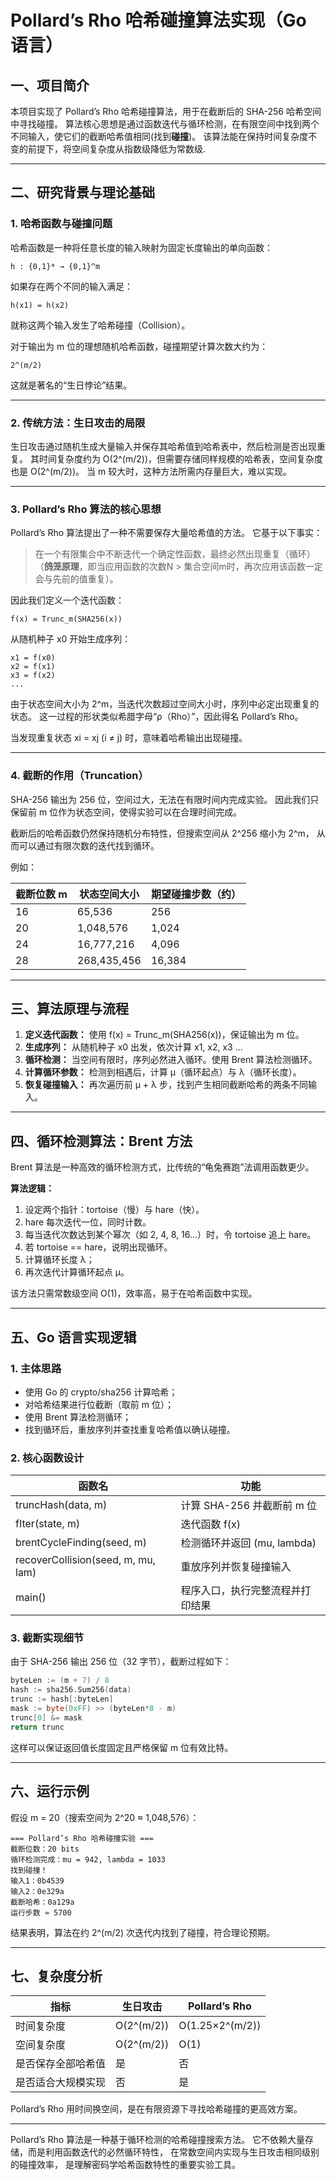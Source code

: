 # Pollard’s Rho 哈希碰撞算法实现（Go 语言）

## 一、项目简介

本项目实现了 Pollard’s Rho 哈希碰撞算法，用于在截断后的 SHA-256 哈希空间中寻找碰撞。
算法核心思想是通过函数迭代与循环检测，在有限空间中找到两个不同输入，使它们的截断哈希值相同(找到**碰撞**)。
该算法能在保持时间复杂度不变的前提下，将空间复杂度从指数级降低为常数级.

---

## 二、研究背景与理论基础

### 1. 哈希函数与碰撞问题

哈希函数是一种将任意长度的输入映射为固定长度输出的单向函数：

```
h : {0,1}* → {0,1}^m
```

如果存在两个不同的输入满足：

```
h(x1) = h(x2)
```

就称这两个输入发生了哈希碰撞（Collision）。

对于输出为 m 位的理想随机哈希函数，碰撞期望计算次数大约为：

```
2^(m/2)
```

这就是著名的“生日悖论”结果。

---

### 2. 传统方法：生日攻击的局限

生日攻击通过随机生成大量输入并保存其哈希值到哈希表中，然后检测是否出现重复。
其时间复杂度约为 O(2^(m/2))，但需要存储同样规模的哈希表，空间复杂度也是 O(2^(m/2))。
当 m 较大时，这种方法所需内存量巨大，难以实现。

---

### 3. Pollard’s Rho 算法的核心思想

Pollard’s Rho 算法提出了一种不需要保存大量哈希值的方法。
它基于以下事实：

> 在一个有限集合中不断迭代一个确定性函数，最终必然出现重复（循环）（**鸽笼原理**，即当应用函数的次数N > 集合空间m时，再次应用该函数一定会与先前的值重复）。

因此我们定义一个迭代函数：

```
f(x) = Trunc_m(SHA256(x))
```

从随机种子 x0 开始生成序列：

```
x1 = f(x0)
x2 = f(x1)
x3 = f(x2)
...
```

由于状态空间大小为 2^m，当迭代次数超过空间大小时，序列中必定出现重复的状态。
这一过程的形状类似希腊字母“ρ（Rho）”，因此得名 Pollard’s Rho。

当发现重复状态 xi = xj (i ≠ j) 时，意味着哈希输出出现碰撞。

---

### 4. 截断的作用（Truncation）

SHA-256 输出为 256 位，空间过大，无法在有限时间内完成实验。
因此我们只保留前 m 位作为状态空间，使得实验可以在合理时间完成。

截断后的哈希函数仍然保持随机分布特性，但搜索空间从 2^256 缩小为 2^m，
从而可以通过有限次数的迭代找到循环。

例如：

| 截断位数 m | 状态空间大小 | 期望碰撞步数（约） |
|-------------|---------------|--------------------|
| 16 | 65,536 | 256 |
| 20 | 1,048,576 | 1,024 |
| 24 | 16,777,216 | 4,096 |
| 28 | 268,435,456 | 16,384 |

---

## 三、算法原理与流程

1. **定义迭代函数：** 使用 f(x) = Trunc_m(SHA256(x))，保证输出为 m 位。
2. **生成序列：** 从随机种子 x0 出发，依次计算 x1, x2, x3 …
3. **循环检测：** 当空间有限时，序列必然进入循环。使用 Brent 算法检测循环。
4. **计算循环参数：** 检测到相遇后，计算 μ（循环起点）与 λ（循环长度）。
5. **恢复碰撞输入：** 再次遍历前 μ + λ 步，找到产生相同截断哈希的两条不同输入。

---

## 四、循环检测算法：Brent 方法

Brent 算法是一种高效的循环检测方式，比传统的“龟兔赛跑”法调用函数更少。

**算法逻辑：**
1. 设定两个指针：tortoise（慢）与 hare（快）。
2. hare 每次迭代一位，同时计数。
3. 每当迭代次数达到某个幂次（如 2, 4, 8, 16…）时，令 tortoise 追上 hare。
4. 若 tortoise == hare，说明出现循环。
5. 计算循环长度 λ；
6. 再次迭代计算循环起点 μ。

该方法只需常数级空间 O(1)，效率高，易于在哈希函数中实现。

---

## 五、Go 语言实现逻辑

### 1. 主体思路

- 使用 Go 的 crypto/sha256 计算哈希；
- 对哈希结果进行位截断（取前 m 位）；
- 使用 Brent 算法检测循环；
- 找到循环后，重放序列并查找重复哈希值以确认碰撞。

### 2. 核心函数设计

| 函数名 | 功能 |
|--------|------|
| truncHash(data, m) | 计算 SHA-256 并截断前 m 位 |
| fIter(state, m) | 迭代函数 f(x) |
| brentCycleFinding(seed, m) | 检测循环并返回 (mu, lambda) |
| recoverCollision(seed, m, mu, lam) | 重放序列并恢复碰撞输入 |
| main() | 程序入口，执行完整流程并打印结果 |

### 3. 截断实现细节

由于 SHA-256 输出 256 位（32 字节），截断过程如下：

```go
byteLen := (m + 7) / 8
hash := sha256.Sum256(data)
trunc := hash[:byteLen]
mask := byte(0xFF) >> (byteLen*8 - m)
trunc[0] &= mask
return trunc
```

这样可以保证返回值长度固定且严格保留 m 位有效比特。

---

## 六、运行示例

假设 m = 20（搜索空间为 2^20 ≈ 1,048,576）：

```
=== Pollard’s Rho 哈希碰撞实验 ===
截断位数：20 bits
循环检测完成：mu = 942, lambda = 1033
找到碰撞！
输入1：0b4539
输入2：0e329a
截断哈希：0a129a
运行步数 ≈ 5700
```

结果表明，算法在约 2^(m/2) 次迭代内找到了碰撞，符合理论预期。

---

## 七、复杂度分析

| 指标 | 生日攻击 | Pollard’s Rho |
|------|-----------|----------------|
| 时间复杂度 | O(2^(m/2)) | O(1.25×2^(m/2)) |
| 空间复杂度 | O(2^(m/2)) | O(1) |
| 是否保存全部哈希值 | 是 | 否 |
| 是否适合大规模实现 | 否 | 是 |

Pollard’s Rho 用时间换空间，是在有限资源下寻找哈希碰撞的更高效方案。

---

Pollard’s Rho 算法是一种基于循环检测的哈希碰撞搜索方法。
它不依赖大量存储，而是利用函数迭代的必然循环特性，
在常数空间内实现与生日攻击相同级别的碰撞效率，
是理解密码学哈希函数特性的重要实验工具。
